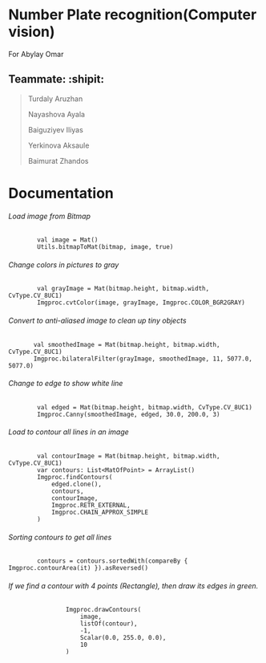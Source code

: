 # Number Plate recognition(Computer vision)
For Abylay Omar

## Teammate: :shipit:
> Turdaly Aruzhan
> 
> Nayashova Ayala
> 
> Baiguziyev Iliyas
> 
> Yerkinova Aksaule
> 
> Baimurat Zhandos


# Documentation

###### Load image from Bitmap
            val image = Mat()
            Utils.bitmapToMat(bitmap, image, true)
###### Change colors in pictures to gray
            val grayImage = Mat(bitmap.height, bitmap.width, CvType.CV_8UC1)
            Imgproc.cvtColor(image, grayImage, Imgproc.COLOR_BGR2GRAY)
###### Convert to anti-aliased image to clean up tiny objects
           val smoothedImage = Mat(bitmap.height, bitmap.width, CvType.CV_8UC1)
           Imgproc.bilateralFilter(grayImage, smoothedImage, 11, 5077.0, 5077.0)
###### Change to edge to show white line
            val edged = Mat(bitmap.height, bitmap.width, CvType.CV_8UC1)
            Imgproc.Canny(smoothedImage, edged, 30.0, 200.0, 3)
###### Load to contour all lines in an image
            val contourImage = Mat(bitmap.height, bitmap.width, CvType.CV_8UC1)
            var contours: List<MatOfPoint> = ArrayList()
            Imgproc.findContours(
                edged.clone(),
                contours,
                contourImage,
                Imgproc.RETR_EXTERNAL,
                Imgproc.CHAIN_APPROX_SIMPLE
            )
###### Sorting contours to get all lines
            contours = contours.sortedWith(compareBy { Imgproc.contourArea(it) }).asReversed()

###### If we find a contour with 4 points (Rectangle), then draw its edges in green.
                    Imgproc.drawContours(
                        image,
                        listOf(contour),
                        -1,
                        Scalar(0.0, 255.0, 0.0),
                        10
                    )


            
            




